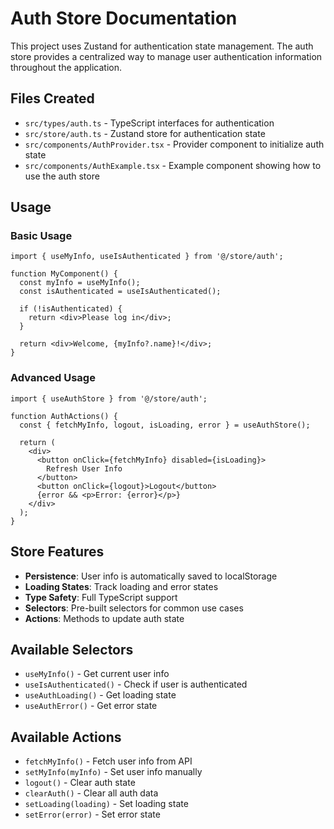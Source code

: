# Auth Store Documentation

This project uses Zustand for authentication state management. The auth store provides a centralized way to manage user authentication information throughout the application.

## Files Created

- `src/types/auth.ts` - TypeScript interfaces for authentication
- `src/store/auth.ts` - Zustand store for authentication state
- `src/components/AuthProvider.tsx` - Provider component to initialize auth state
- `src/components/AuthExample.tsx` - Example component showing how to use the auth store

## Usage

### Basic Usage

```tsx
import { useMyInfo, useIsAuthenticated } from '@/store/auth';

function MyComponent() {
  const myInfo = useMyInfo();
  const isAuthenticated = useIsAuthenticated();

  if (!isAuthenticated) {
    return <div>Please log in</div>;
  }

  return <div>Welcome, {myInfo?.name}!</div>;
}
```

### Advanced Usage

```tsx
import { useAuthStore } from '@/store/auth';

function AuthActions() {
  const { fetchMyInfo, logout, isLoading, error } = useAuthStore();

  return (
    <div>
      <button onClick={fetchMyInfo} disabled={isLoading}>
        Refresh User Info
      </button>
      <button onClick={logout}>Logout</button>
      {error && <p>Error: {error}</p>}
    </div>
  );
}
```

## Store Features

- **Persistence**: User info is automatically saved to localStorage
- **Loading States**: Track loading and error states
- **Type Safety**: Full TypeScript support
- **Selectors**: Pre-built selectors for common use cases
- **Actions**: Methods to update auth state

## Available Selectors

- `useMyInfo()` - Get current user info
- `useIsAuthenticated()` - Check if user is authenticated
- `useAuthLoading()` - Get loading state
- `useAuthError()` - Get error state

## Available Actions

- `fetchMyInfo()` - Fetch user info from API
- `setMyInfo(myInfo)` - Set user info manually
- `logout()` - Clear auth state
- `clearAuth()` - Clear all auth data
- `setLoading(loading)` - Set loading state
- `setError(error)` - Set error state




